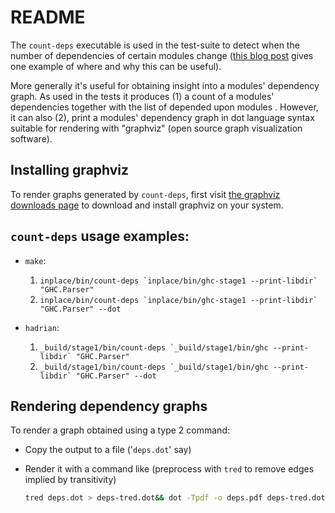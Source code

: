 # README

The `count-deps` executable is used in the test-suite to detect when
the number of dependencies of certain modules change ([this blog
post](https://blog.shaynefletcher.org/2020/10/ghc-lib-parser-module-count.html)
gives one example of where and why this can be useful).

More generally it's useful for obtaining insight into a modules'
dependency graph. As used in the tests it produces (1) a count of a
modules' dependencies together with the list of depended upon modules
. However, it can also (2), print a modules' dependency graph in dot
language syntax suitable for rendering with "graphviz" (open source
graph visualization software).

## Installing graphviz

To render graphs generated by `count-deps`, first visit [the graphviz
downloads page](https://graphviz.org/download/) to download and
install graphviz on your system.

## `count-deps` usage examples:

  - `make`:

    1. ``inplace/bin/count-deps `inplace/bin/ghc-stage1 --print-libdir` "GHC.Parser"``
    2. ``inplace/bin/count-deps `inplace/bin/ghc-stage1 --print-libdir` "GHC.Parser" --dot``

  - `hadrian`:

    1. ``_build/stage1/bin/count-deps `_build/stage1/bin/ghc --print-libdir` "GHC.Parser"``
    2. ``_build/stage1/bin/count-deps `_build/stage1/bin/ghc --print-libdir` "GHC.Parser" --dot``

## Rendering dependency graphs

To render a graph obtained using a type 2 command:

  - Copy the output to a file ('`deps.dot`' say)
  - Render it with a command like (preprocess with `tred` to remove
    edges implied by transitivity)

    ```bash
    tred deps.dot > deps-tred.dot&& dot -Tpdf -o deps.pdf deps-tred.dot
    ```
